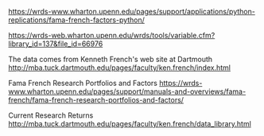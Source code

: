 https://wrds-www.wharton.upenn.edu/pages/support/applications/python-replications/fama-french-factors-python/

https://wrds-web.wharton.upenn.edu/wrds/tools/variable.cfm?library_id=137&file_id=66976

The data comes from Kenneth French's web site at Dartmouth
http://mba.tuck.dartmouth.edu/pages/faculty/ken.french/index.html

Fama French Research Portfolios and Factors
https://wrds-www.wharton.upenn.edu/pages/support/manuals-and-overviews/fama-french/fama-french-research-portfolios-and-factors/

Current Research Returns
http://mba.tuck.dartmouth.edu/pages/faculty/ken.french/data_library.html
